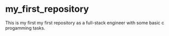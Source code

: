 # my_first_repository

This is my first my first repository as a full-stack engineer with some basic c progamming tasks.

